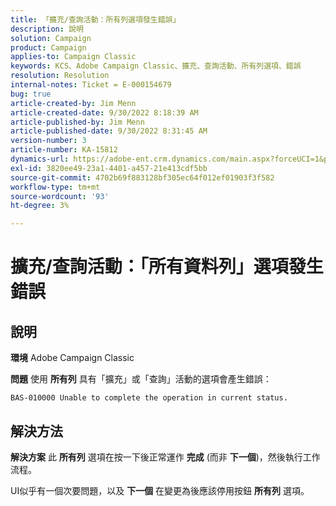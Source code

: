 ```yaml
---
title: 「擴充/查詢活動：所有列選項發生錯誤」
description: 說明
solution: Campaign
product: Campaign
applies-to: Campaign Classic
keywords: KCS、Adobe Campaign Classic、擴充、查詢活動、所有列選項、錯誤
resolution: Resolution
internal-notes: Ticket = E-000154679
bug: true
article-created-by: Jim Menn
article-created-date: 9/30/2022 8:18:39 AM
article-published-by: Jim Menn
article-published-date: 9/30/2022 8:31:45 AM
version-number: 3
article-number: KA-15812
dynamics-url: https://adobe-ent.crm.dynamics.com/main.aspx?forceUCI=1&pagetype=entityrecord&etn=knowledgearticle&id=85aa3c7c-9840-ed11-9db1-0022480866ad
exl-id: 3820ee49-23a1-4401-a457-21e413cdf5bb
source-git-commit: 4702b69f883128bf305ec64f012ef01903f3f582
workflow-type: tm+mt
source-wordcount: '93'
ht-degree: 3%

---
```


# 擴充/查詢活動：「所有資料列」選項發生錯誤

## 說明


<b>環境</b>
Adobe Campaign Classic

<b>問題</b>
使用 <b>所有列</b> 具有「擴充」或「查詢」活動的選項會產生錯誤：


```
BAS-010000 Unable to complete the operation in current status.
```



## 解決方法


<b>解決方案</b>
此 <b>所有列</b> 選項在按一下後正常運作 <b>完成</b> (而非 <b>下一個</b>)，然後執行工作流程。

UI似乎有一個次要問題，以及 <b>下一個</b> 在變更為後應該停用按鈕 <b>所有列</b> 選項。
